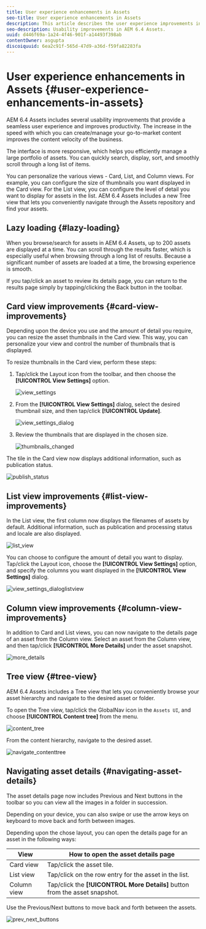 ```yaml
---
title: User experience enhancements in Assets
seo-title: User experience enhancements in Assets
description: This article describes the user experience improvements in AEM 6.4 Assets.
seo-description: Usability improvements in AEM 6.4 Assets.
uuid: d446f69a-1a24-4f46-901f-a14493f398ab
contentOwner: asgupta
discoiquuid: 6ea2c91f-565d-47d9-a36d-f59fa82283fa
---
```


# User experience enhancements in Assets {#user-experience-enhancements-in-assets}

AEM 6.4 Assets includes several usability improvements that provide a seamless user experience and improves productivity. The increase in the speed with which you can create/manage your go-to-market content improves the content velocity of the business.

The interface is more responsive, which helps you efficiently manage a large portfolio of assets. You can quickly search, display, sort, and smoothly scroll through a long list of items.

You can personalize the various views - Card, List, and Column views. For example, you can configure the size of thumbnails you want displayed in the Card view. For the List view, you can configure the level of detail you want to display for assets in the list. AEM 6.4 Assets includes a new Tree view that lets you conveniently navigate through the Assets repository and find your assets.

## Lazy loading {#lazy-loading}

When you browse/search for assets in AEM 6.4 Assets, up to 200 assets are displayed at a time. You can scroll through the results faster, which is especially useful when browsing through a long list of results. Because a significant number of assets are loaded at a time, the browsing experience is smooth.

If you tap/click an asset to review its details page, you can return to the results page simply by tapping/clicking the Back button in the toolbar.

## Card view improvements {#card-view-improvements}

Depending upon the device you use and the amount of detail you require, you can resize the asset thumbnails in the Card view. This way, you can personalize your view and control the number of thumbnails that is displayed.

To resize thumbnails in the Card view, perform these steps:

1. Tap/click the Layout icon from the toolbar, and then choose the **[!UICONTROL View Settings]** option.

   ![view_settings](assets/view_settings.png)

1. From the **[!UICONTROL View Settings]** dialog, select the desired thumbnail size, and then tap/click **[!UICONTROL Update]**.

   ![view_settings_dialog](assets/view_settings_dialog.png)

1. Review the thumbnails that are displayed in the chosen size.

   ![thumbnails_changed](assets/thumbnails_changed.png)

The tile in the Card view now displays additional information, such as publication status.

![publish_status](assets/publish_status.png)

## List view improvements {#list-view-improvements}

In the List view, the first column now displays the filenames of assets by default. Additional information, such as publication and processing status and locale are also displayed.

![list_view](assets/list_view.png)

You can choose to configure the amount of detail you want to display. Tap/click the Layout icon, choose the **[!UICONTROL View Settings]** option, and specify the columns you want displayed in the **[!UICONTROL View Settings]** dialog.

![view_settings_dialoglistview](assets/view_settings_dialoglistview.png)

## Column view improvements {#column-view-improvements}

In addition to Card and List views, you can now navigate to the details page of an asset from the Column view. Select an asset from the Column view, and then tap/click **[!UICONTROL More Details]** under the asset snapshot.

![more_details](assets/more_details.png)

## Tree view {#tree-view}

AEM 6.4 Assets includes a Tree view that lets you conveniently browse your asset hierarchy and navigate to the desired asset or folder.

To open the Tree view, tap/click the GlobalNav icon in the `Assets UI`, and choose **[!UICONTROL Content tree]** from the menu.

![content_tree](assets/content_tree.png)

From the content hierarchy, navigate to the desired asset.

![navigate_contenttree](assets/navigate_contenttree.png)

## Navigating asset details {#navigating-asset-details}

The asset details page now includes Previous and Next buttons in the toolbar so you can view all the images in a folder in succession.

Depending on your device, you can also swipe or use the arrow keys on keyboard to move back and forth between images.

Depending upon the chose layout, you can open the details page for an asset in the following ways:

| **View** |**How to open the asset details page** |
|---|---|
| Card view |Tap/click the asset tile.  |
| List view |Tap/click on the row entry for the asset in the list. |
| Column view |Tap/click the **[!UICONTROL More Details]** button from the asset snapshot. |

Use the Previous/Next buttons to move back and forth between the assets.

![prev_next_buttons](assets/prev_next_buttons.png)
